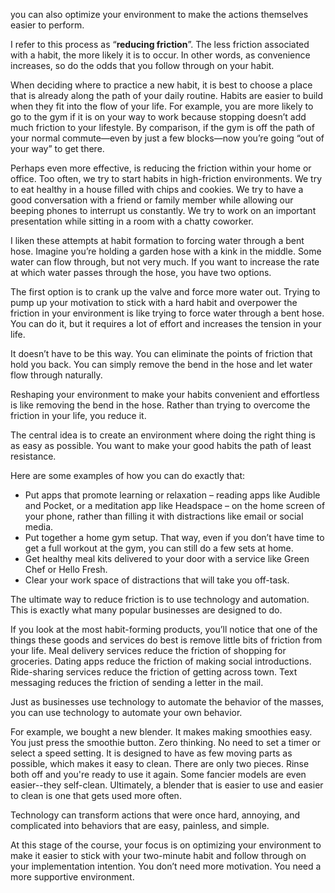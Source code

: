 you can also optimize your environment to make the actions themselves easier to perform.

I refer to this process as “**reducing friction**”. The less friction associated with a habit, the more likely it is to occur. In other words, as convenience increases, so do the odds that you follow through on your habit.

When deciding where to practice a new habit, it is best to choose a place that is already along the path of your daily routine. Habits are easier to build when they fit into the flow of your life. For example, you are more likely to go to the gym if it is on your way to work because stopping doesn’t add much friction to your lifestyle. By comparison, if the gym is off the path of your normal commute—even by just a few blocks—now you’re going “out of your way” to get there.

Perhaps even more effective, is reducing the friction within your home or office. Too often, we try to start habits in high-friction environments. We try to eat healthy in a house filled with chips and cookies. We try to have a good conversation with a friend or family member while allowing our beeping phones to interrupt us constantly. We try to work on an important presentation while sitting in a room with a chatty coworker.

I liken these attempts at habit formation to forcing water through a bent hose. Imagine you’re holding a garden hose with a kink in the middle. Some water can flow through, but not very much. If you want to increase the rate at which water passes through the hose, you have two options.

The first option is to crank up the valve and force more water out. Trying to pump up your motivation to stick with a hard habit and overpower the friction in your environment is like trying to force water through a bent hose. You can do it, but it requires a lot of effort and increases the tension in your life.

It doesn’t have to be this way. You can eliminate the points of friction that hold you back. You can simply remove the bend in the hose and let water flow through naturally.

Reshaping your environment to make your habits convenient and effortless is like removing the bend in the hose. Rather than trying to overcome the friction in your life, you reduce it.

The central idea is to create an environment where doing the right thing is as easy as possible. You want to make your good habits the path of least resistance.

Here are some examples of how you can do exactly that:

-   Put apps that promote learning or relaxation – reading apps like Audible and Pocket, or a meditation app like Headspace – on the home screen of your phone, rather than filling it with distractions like email or social media.
-   Put together a home gym setup. That way, even if you don’t have time to get a full workout at the gym, you can still do a few sets at home.
-   Get healthy meal kits delivered to your door with a service like Green Chef or Hello Fresh.
-   Clear your work space of distractions that will take you off-task.

The ultimate way to reduce friction is to use technology and automation. This is exactly what many popular businesses are designed to do.

If you look at the most habit-forming products, you’ll notice that one of the things these goods and services do best is remove little bits of friction from your life. Meal delivery services reduce the friction of shopping for groceries. Dating apps reduce the friction of making social introductions. Ride-sharing services reduce the friction of getting across town. Text messaging reduces the friction of sending a letter in the mail.

Just as businesses use technology to automate the behavior of the masses, you can use technology to automate your own behavior.

For example, we bought a new blender. It makes making smoothies easy. You just press the smoothie button. Zero thinking. No need to set a timer or select a speed setting. It is designed to have as few moving parts as possible, which makes it easy to clean. There are only two pieces. Rinse both off and you're ready to use it again. Some fancier models are even easier--they self-clean. Ultimately, a blender that is easier to use and easier to clean is one that gets used more often.

Technology can transform actions that were once hard, annoying, and complicated into behaviors that are easy, painless, and simple.

At this stage of the course, your focus is on optimizing your environment to make it easier to stick with your two-minute habit and follow through on your implementation intention. You don’t need more motivation. You need a more supportive environment.
